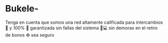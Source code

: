 # Bukele-
Tenga en cuenta que somos una red altamente calificada para intercambios 💱 y *100%* 🛜 garantizada sin fallas del sistema 📵💻 sin demoras en el retiro de bonos ♻️ sea seguro
